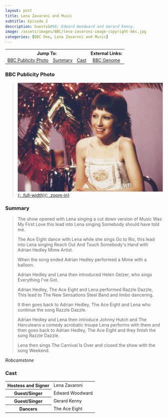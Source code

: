 ```yaml
---
layout: post
title: Lena Zavaroni and Music
subtitle: Episode 2
description: Guests&#58; Edward Woodward and Gerard Kenny.
image: /assets/images/BBC/lena-zavaroni-image-copyright-bbc.jpg
categories: [BBC One, Lena Zavaroni and Music]
---
```


<table>
<tr align="center">
<th colspan="3">Jump To:</th>
<th>External Links:</th>
</tr>

<tr align="center">
<td><a href="#bbc-publicity-photo">BBC Publicity Photo</a></td>
<td><a href="#summary">Summary</a></td>
<td><a href="#cast">Cast</a></td>
<td><a href="https://genome.ch.bbc.co.uk/schedules/bbcone/london/1979-05-30#at-18.45">BBC Genome</a></td>
</tr>
</table>

### BBC Publicity Photo
> [![BBC Publicity Photo of Lena Zavaroni for her TV show Lena Zavaroni and Music](/assets/images/BBC/lena-zavaroni-image-copyright-bbc.jpg){: .full-width}{: .zoom-in}](/assets/images/BBC/lena-zavaroni-image-copyright-bbc.jpg)

### Summary
> The show opened with Lena singing a cut down version of Music Was My First Love this lead into Lena singing Somebody should have told me.
>
> The Ace Eight dance with Lena while she sings Go to Rio, this lead into Lena singing Reach Out And Touch Somebody's Hand with Adrian Hedley Mime Artist.
>
> When the song ended Adrian Hedley performed a Mime with a balloon.
>
> Adrian Hedley and Lena then introduced Helen Gelzer, who sings Everything I've Got.
>
> Adrian Hedley, The Ace Eight and Lena performed Razzle Dazzle, This lead to The New Sensations Steel Band and limbo dancering.
>
> It then goes back to Adrian Hedley, The Ace Eight and Lena who continue the song Razzle Dazzle.
>
> Adrian Hedley and Lena then introduce Johnny Hutch and The Herculeans a comedy acrobatic troupe Lena performs with them and then goes back to Adrian Hedley, The Ace Eight and they finish the song Razzle Dazzle.
>
> Lena then sings The Carnival Is Over and closed the show with the song Weekend.

<cite>Robcamstone</cite>

### Cast
<table>
<tr><th>Hostess and Signer</th><td>Lena Zavaroni</td></tr>
<tr><th>Guest/Singer</th><td>Edward Woodward</td></tr>
<tr><th>Guest/Singer</th><td>Gerard Kenny</td></tr>
<tr><th>Dancers</th><td>The Ace Eight</td></tr>
</table>

